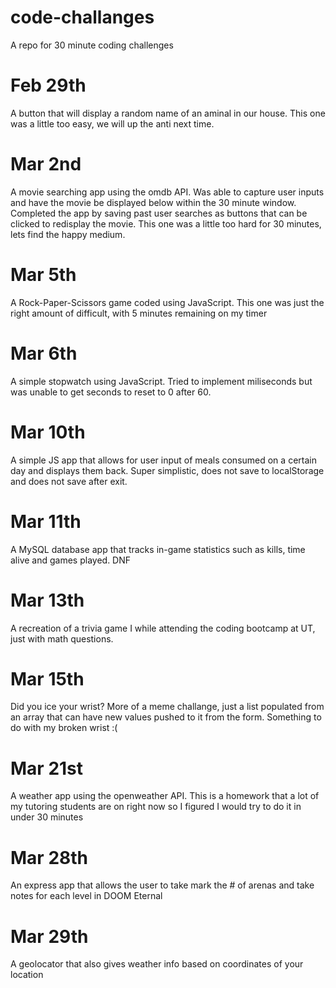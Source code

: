 # code-challanges
A repo for 30 minute coding challenges


# Feb 29th 
A button that will display a random name of an aminal in our house. This one was a little too easy, we will up the anti next time.

# Mar 2nd 
A movie searching app using the omdb API. Was able to capture user inputs and have the movie be displayed below within the 30 minute window. Completed the app by saving past user searches as buttons that can be clicked to redisplay the movie. This one was a little too hard for 30 minutes, lets find the happy medium.


# Mar 5th
A Rock-Paper-Scissors game coded using JavaScript. This one was just the right amount of difficult, with 5 minutes remaining on my timer

# Mar 6th
A simple stopwatch using JavaScript. Tried to implement miliseconds but was unable to get seconds to reset to 0 after 60.

# Mar 10th
A simple JS app that allows for user input of meals consumed on a certain day and displays them back. Super simplistic, does not save to localStorage and does not save after exit.

# Mar 11th
A MySQL database app that tracks in-game statistics such as kills, time alive and games played. DNF

# Mar 13th
A recreation of a trivia game I while attending the coding bootcamp at UT, just with math questions.

# Mar 15th
Did you ice your wrist? More of a meme challange, just a list populated from an array that can have new values pushed to it from the form. Something to do with my broken wrist :(

# Mar 21st
A weather app using the openweather API. This is a homework that a lot of my tutoring students are on right now so I figured I would try to do it in under 30 minutes

# Mar 28th
An express app that allows the user to take mark the # of arenas and take notes for each level in DOOM Eternal

# Mar 29th
A geolocator that also gives weather info based on coordinates of your location
